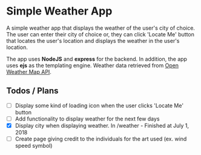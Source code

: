 # Simple Weather App

A simple weather app that displays the weather of the user's city of choice. The user can enter their city of choice or, they can click 'Locate Me' button that locates the user's location and displays the weather in the user's location.


The app uses **NodeJS** and **express** for the backend. In addition, the app uses **ejs** as the templating engine. Weather data retrieved from [Open Weather Map API](https://openweathermap.org/api).


## Todos / Plans

- [ ] Display some kind of loading icon when the user clicks 'Locate Me' button
- [ ] Add functionality to display weather for the next few days
- [x] Display city when displaying weather. In /weather - Finished at July 1, 2018
- [ ] Create page giving credit to the individuals for the art used (ex. wind speed symbol)
